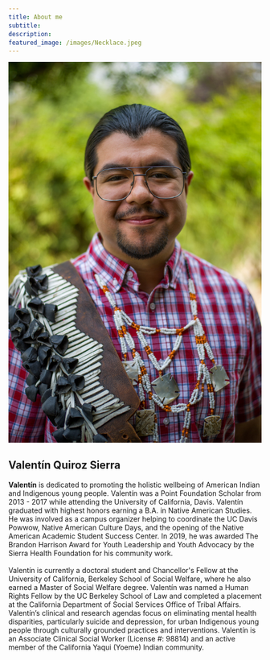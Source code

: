 ```yaml
---
title: About me
subtitle:
description:
featured_image: /images/Necklace.jpeg
---
```


![](/images/VSierra.jpeg)

## Valentín Quiroz Sierra
<b>Valentín</b> is dedicated to promoting the holistic wellbeing of American Indian and Indigenous young people. Valentín was a Point Foundation Scholar from 2013 - 2017 while attending the University of California, Davis. Valentín graduated with highest honors earning a B.A. in Native American Studies. He was involved as a campus organizer helping to coordinate the UC Davis Powwow, Native American Culture Days, and the opening of the Native American Academic Student Success Center. In 2019, he was awarded The Brandon Harrison Award for Youth Leadership and Youth Advocacy by the Sierra Health Foundation for his community work.
<br>
<br>
Valentín is currently a doctoral student and Chancellor's Fellow at the University of California, Berkeley School of Social Welfare, where he also earned a Master of Social Welfare degree. Valentín was named a Human Rights Fellow by the UC Berkeley School of Law and completed a placement at the California Department of Social Services Office of Tribal Affairs. Valentín’s clinical and research agendas focus on eliminating mental health disparities, particularly suicide and depression, for urban Indigenous young people through culturally grounded practices and interventions. Valentín is an Associate Clinical Social Worker (License #: 98814) and an active member of the California Yaqui (Yoeme) Indian community.
